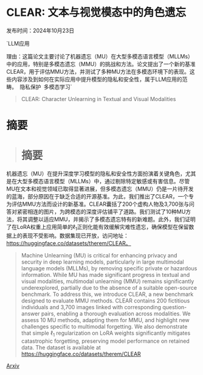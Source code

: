 # CLEAR: 文本与视觉模态中的角色遗忘

发布时间：2024年10月23日

`LLM应用

理由：这篇论文主要讨论了机器遗忘（MU）在大型多模态语言模型（MLLMs）中的应用，特别是多模态遗忘（MMU）的挑战和方法。论文提出了一个新的基准CLEAR，用于评估MMU方法，并测试了多种MU方法在多模态环境下的表现。这些内容涉及到如何在实际应用中提升模型的隐私和安全性，属于LLM应用的范畴。` `隐私保护` `多模态学习`

> CLEAR: Character Unlearning in Textual and Visual Modalities

# 摘要

> # 摘要
机器遗忘（MU）在提升深度学习模型的隐私和安全性方面扮演着关键角色，尤其是在大型多模态语言模型（MLLMs）中，通过剔除特定敏感或有害信息。尽管MU在文本和视觉领域已取得显著进展，但多模态遗忘（MMU）仍是一片待开发的蓝海，部分原因在于缺乏合适的开源基准。为此，我们推出了CLEAR，一个专为评估MMU方法而设计的新基准。CLEAR囊括了200个虚构人物及3,700张与问答对紧密相连的图片，为跨模态的深度评估铺平了道路。我们测试了10种MU方法，将其调整以适应MMU，并揭示了多模态遗忘特有的新难题。此外，我们证明了在LoRA权重上应用简单的$\ell_1$正则化能有效缓解灾难性遗忘，确保模型在保留数据上的表现不受影响。数据集现已开放，访问地址：https://huggingface.co/datasets/therem/CLEAR。

> Machine Unlearning (MU) is critical for enhancing privacy and security in deep learning models, particularly in large multimodal language models (MLLMs), by removing specific private or hazardous information. While MU has made significant progress in textual and visual modalities, multimodal unlearning (MMU) remains significantly underexplored, partially due to the absence of a suitable open-source benchmark. To address this, we introduce CLEAR, a new benchmark designed to evaluate MMU methods. CLEAR contains 200 fictitious individuals and 3,700 images linked with corresponding question-answer pairs, enabling a thorough evaluation across modalities. We assess 10 MU methods, adapting them for MMU, and highlight new challenges specific to multimodal forgetting. We also demonstrate that simple $\ell_1$ regularization on LoRA weights significantly mitigates catastrophic forgetting, preserving model performance on retained data. The dataset is available at https://huggingface.co/datasets/therem/CLEAR

[Arxiv](https://arxiv.org/abs/2410.18057)